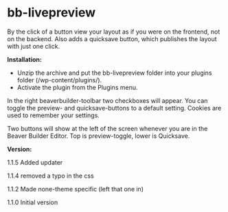 # bb-livepreview
By the click of a button view your layout as if you were on the frontend, not on the backend.
Also adds a quicksave button, which publishes the layout with just one click.

**Installation:**

* Unzip the archive and put the bb-livepreview folder into your plugins folder (/wp-content/plugins/).
* Activate the plugin from the Plugins menu.


In the right beaverbuilder-toolbar two checkboxes will appear. You can toggle the preview- and quicksave-buttons to a default setting. Cookies are used to remember your settings.

Two buttons will show at the left of the screen whenever you are in the Beaver Builder Editor. Top is preview-toggle, lower is Quicksave.


**Version:**

1.1.5	Added updater

1.1.4	removed a typo in the css

1.1.2	Made none-theme specific (left that one in)

1.1.0	Initial version
